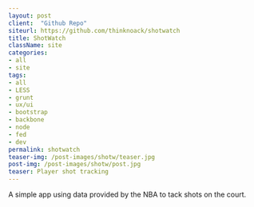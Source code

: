 ```yaml
---
layout: post
client:  "Github Repo"
siteurl: https://github.com/thinknoack/shotwatch
title: ShotWatch 
className: site
categories: 
- all
- site
tags:
- all
- LESS
- grunt
- ux/ui
- bootstrap
- backbone
- node
- fed
- dev
permalink: shotwatch
teaser-img: /post-images/shotw/teaser.jpg
post-img: /post-images/shotw/post.jpg
teaser: Player shot tracking 
---
```

A simple app using data provided by the NBA to tack shots on the court.
